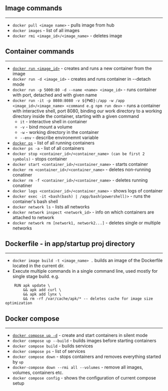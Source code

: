 ## Image commands

___

-   `docker pull <image name>` - pulls image from hub
-   `docker images` - list of all images
-   `docker rmi <image_id>/<image_name>` - deletes image

## Container commands

___

-   [`docker run <image_id>`](https://docs.docker.com/engine/reference/commandline/run/) - creates and runs a new container from the image
-   `docker run -d <image_id>` - creates and runs container in --detach mode
-   `docker run -p 5000:80 -d --name <name> <image_id>` - runs container with port, detached and with given name
-   `docker run -it -p 8080:8080 -v ${PWD}:/app -w /app <image_id>/<image_name> <command e.g npm run dev>` - runs a container with interactive shell, port 8080,  binding our work directory to a working directory inside the container, starting with a given command
    -   `it` - interactive shell in container
    -   `-v` - bind mount a volume
    -   `-w` - working directory in the container
    -   `--env` - describe environemnt variable
-   [`docker ps`](https://docs.docker.com/engine/reference/commandline/ps/) - list of all running containers
-   `docker ps -a` - list of all containers
-   `docker stop <container_id>/<container_name> (can be first 2 symbols)` - stops container
-   `docker start <container_id>/<container_name>` - starts container
-   `docker rm <container_id>/<container_name>` - deletes non-running conatiner
-   `docker rm -f <container_id>/<container_name>` - deletes running conatiner
-   `docker logs <container_id>/<container_name>` - shows logs of container
-   `docker exec -it <bash(bash) | /app/bash(powershell)>` - runs the container's bash shell
-   `docker network ls` - lists all networks
-   `docker network inspect <network_id>` - info on which containers are attached to network
-   `docker network rm [network1, network2...]` - deletes single or multiple networks

## Dockerfile - in app/startup proj directory

___


-   `docker image build -t <image_name> .` builds an image of the Dockerfile located in the current dir.
-   Execute multiple commands in a single command line, used mostly for single stage build. e.g.
```
    RUN apk update \
        && apk add curl \
        && apk add lynx \
        && rm -rf /var/cache/apk/* -- deletes cache for image size optimization
```

## Docker compose

___


-   [`docker compose up -d`](https://docs.docker.com/engine/reference/commandline/compose_up/) - create and start containers in silent mode
-   `docker compose up --build` - builds images before starting containers
-   `docker compose build` - builds services
-   `docker compose ps` - list of services
-   `docker compose down` - stops containers and removes everything started by `up`
-   `docker-compose down --rmi all --volumes` - remove all images, volumes, containers etc.
-   `docker compose config` - shows the configuration of current compose setup